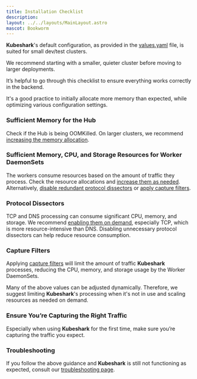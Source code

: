 ```yaml
---
title: Installation Checklist
description: 
layout: ../../layouts/MainLayout.astro
mascot: Bookworm
---
```

**Kubeshark**'s default configuration, as provided in the [values.yaml](https://github.com/kubeshark/kubeshark/blob/master/helm-chart/values.yaml) file, is suited for small dev/test clusters.

We recommend starting with a smaller, quieter cluster before moving to larger deployments.

It’s helpful to go through this checklist to ensure everything works correctly in the backend.

It's a good practice to initially allocate more memory than expected, while optimizing various configuration settings.

### Sufficient Memory for the Hub

Check if the Hub is being OOMKilled. On larger clusters, we recommend [increasing the memory allocation](/en/performance#container-memory-and-cpu-limitations).

### Sufficient Memory, CPU, and Storage Resources for Worker DaemonSets

The workers consume resources based on the amount of traffic they process. Check the resource allocations and [increase them as needed](/en/performance#container-memory-and-cpu-limitations). Alternatively, [disable redundant protocol dissectors](/en/protocols#configuring-available-dissectors) or [apply capture filters](/en/pod_targeting).

### Protocol Dissectors

TCP and DNS processing can consume significant CPU, memory, and storage. We recommend [enabling them on demand](/en/protocols#configuring-available-dissectors), especially TCP, which is more resource-intensive than DNS. Disabling unnecessary protocol dissectors can help reduce resource consumption.

### Capture Filters

Applying [capture filters](/en/pod_targeting) will limit the amount of traffic **Kubeshark** processes, reducing the CPU, memory, and storage usage by the Worker DaemonSets.

Many of the above values can be adjusted dynamically. Therefore, we suggest limiting **Kubeshark**'s processing when it's not in use and scaling resources as needed on demand.

### Ensure You’re Capturing the Right Traffic

Especially when using **Kubeshark** for the first time, make sure you’re capturing the traffic you expect.

### Troubleshooting

If you follow the above guidance and **Kubeshark** is still not functioning as expected, consult our [troubleshooting page](/en/troubleshooting).